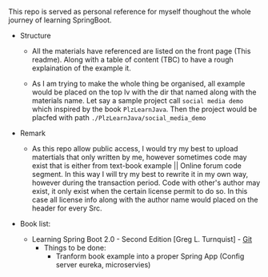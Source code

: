This repo is served as personal reference for myself thoughout the whole journey of learning SpringBoot.  
  
 - Structure  
 	 - All the materials have referenced are listed on the front page (This readme). Along with a table of content (TBC) to have a rough explaination of the example it.  

 	 - As I am trying to make the whole thing be organised, all example would be placed on the top lv with the dir that named along with the materials name.
 	 Let say a sample project call ```social media demo``` which inspired by the book ```PlzLearnJava```. Then the project would be placfed with path ```./PlzLearnJava/social_media_demo```

 - Remark
 	 - As this repo allow public access, I would try my best to upload matertials that only written by me, however sometimes code may exist that is either from text-book example || Online forum code segment. In this way I will try 
 	 my best to rewrite it in my own way, however during the transaction period. Code with other's author may exist, it only exist when the certain license permit to do so. In this case all license info along with the author name would placed on the header for every Src. 

 - Book list:
 	 - Learning Spring Boot 2.0 - Second Edition [Greg L. Turnquist]  - [Git](https://github.com/PacktPublishing/Learning-Spring-Boot-2.0-Second-Edition)
 	 	- Things to be done:
 	 		 - Tranform book example into a proper Spring App (Config server eureka, microservies)


